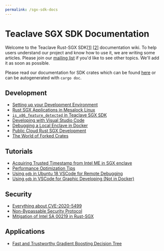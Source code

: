 ```yaml
---
permalink: /sgx-sdk-docs
---
```


# Teaclave SGX SDK Documentation

Welcome to the Teaclave Rust-SGX SDK[[1]](documents/ccsp17.pdf) [[2]](https://dingelish.com/ccs19.pdf) documentation wiki. To help users understand our project and know how to use it, we are writing some articles. Please join our [mailing list](https://teaclave.apache.org/community/#mailing-lists) if you'd like to see other topics. We'll add it as soon as possible.

Please read our documentation for SDK crates which can be found [here]( https://teaclave.apache.org/api-docs/sgx-sdk/sgx_tstd/index.html) or can be autogenerated with `cargo doc`.

## Development

* [Setting up your Development Environment](/documents/environment-setup.md)
* [Rust SGX Applications in Mesalock Linux](/documents/sgx_in_mesalock_linux.md)
* [`is_x86_feature_detected` in Teaclave SGX SDK](/documents/is_x86_feature_detected-in-sgx-sdk.md)
* [Developing with Visual Studio Code](/documents/developing-with-vscode.md)
* [Debugging a Local Enclave in Docker](/documents/debugging-a-local-rust-sgx-enclave-in-docker-with-sgx-gdb.md)
* [Public Cloud Rust SGX Development](/documents/public-cloud-for-rust-sgx-development.md)
* [The World of Forked Crates](/documents/the-world-of-forked-crates.md)

## Tutorials

* [Acquiring Trusted Timestamp from Intel ME in SGX enclave](/documents/sgxtime.md)
* [Performance Optimization Tips](/documents/performance-optimization-tops.md)
* [Using `gdb` in Ubuntu 18 VSCode for Remote Debugging](/documents/setup-gdb-7.11-on-ubuntu-18.04-for-vscode---sgx-remote-debugging.md)
* [Using `gdb` in VSCode for Graphic Developing (Not in Docker)](/documents/use-vscode---rls---rust-analysis---sgx-gdb-for-graphic-developing-(not-in-docker))

## Security

* [Everything about CVE-2020-5499](/documents/everything-about-cve-2020-5499.md)
* [Non-Bypassable Security Protocol](/documents/nbsp.pdf)
* [Mitigation of Intel SA 00219 in Rust-SGX](/documents/mitigation-of-intel-sa-00219-in-rust-sgx.md)

## Applications

* [Fast and Trustworthy Gradient Boosting Decision Tree](/documents/gbdt.pdf)
